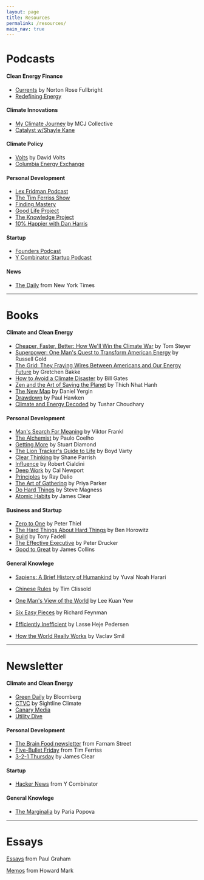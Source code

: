 ```yaml
---
layout: page
title: Resources
permalink: /resources/
main_nav: true
---
```


# Podcasts

#### Clean Energy Finance

- [Currents](https://www.projectfinance.law/podcasts/) by Norton Rose Fullbright
- [Redefining Energy](https://www.redefining-energy.com/)

#### Climate Innovations

- [My Climate Journey](https://mcj.vc/media/podcast) by MCJ Collective
- [Catalyst w/Shayle Kane](https://open.spotify.com/show/4C5Qx3wJn0GeTnDxIVYcAR)

#### Climate Policy

- [Volts](https://open.spotify.com/show/3dYMY5T3UZJLDKFQaA3tFS) by David Volts
- [Columbia Energy Exchange](https://www.energypolicy.columbia.edu/series/columbia-energy-exchange/)

#### Personal Development

- [Lex Fridman Podcast](https://lexfridman.com/podcast/)
- [The Tim Ferriss Show](https://tim.blog/podcast/)
- [Finding Mastery](https://findingmastery.com/podcast-start/)
- [Good Life Project](https://www.goodlifeproject.com/podcast/)
- [The Knowledge Project](https://fs.blog/episodes/)
- [10% Happier with Dan Harris](https://open.spotify.com/show/1CfW319UkBMVhCXfei8huv)

#### Startup

- [Founders Podcast](https://www.founderspodcast.com/) 
- [Y Combinator Startup Podcast](https://www.ycombinator.com/blog/tag/podcast)

#### News

- [The Daily](https://www.nytimes.com/column/the-daily) from New York Times



------

# Books

#### Climate and Clean Energy

- [Cheaper, Faster, Better: How We'll Win the Climate War](https://www.amazon.com/Cheaper-Better-Faster-Well-Climate/dp/1954118643) by Tom Steyer
- [Superpower: One Man's Quest to Transform American Energy](https://www.amazon.com/Superpower-Quest-Transform-American-Energy/dp/1501163582) by Russell Gold
- [The Grid: They Fraying Wires Between Americans and Our Energy Future](https://www.amazon.com/Grid-Fraying-Between-Americans-Energy-ebook/dp/B01DM9Q6CQ) by Gretchen Bakke
- [How to Avoid a Climate Disaster](https://www.amazon.com/How-Avoid-Climate-Disaster-Breakthroughs/dp/059321577X) by Bill Gates
- [Zen and the Art of Saving the Planet](https://www.amazon.com/Saving-Planet-Thich-Nhat-Hanh/dp/0062954792) by Thich Nhat Hanh
- [The New Map](https://www.amazon.com/New-Map-Energy-Climate-Nations/dp/1594206430) by Daniel Yergin
- [Drawdown](https://www.amazon.com/Drawdown-Comprehensive-Proposed-Reverse-Warming/dp/0143130447) by Paul Hawken
- [Climate and Energy Decoded](https://www.amazon.com/Climate-Energy-Decoded-Low-Carbon-Transition/dp/B0B92L1MKV) by Tushar Choudhary

#### Personal Development

- [Man's Search For Meaning](https://www.amazon.com/Mans-Search-Meaning-Viktor-Frankl-ebook/dp/B009U9S6FI?ref_=ast_author_mpb) by Viktor Frankl
- [The Alchemist](https://a.co/d/1LdjazI) by Paulo Coelho
- [Getting More](https://www.amazon.com/Getting-More-Negotiate-Succeed-Work/dp/0307716902) by Stuart Diamond
- [The Lion Tracker's Guide to Life](https://www.amazon.com/Lion-Trackers-Guide-Life-ebook/dp/B07LC9C7Q4) by Boyd Varty
- [Clear Thinking](https://www.amazon.com/Clear-Thinking-Turning-Ordinary-Extraordinary/dp/0593086112) by Shane Parrish
- [Influence](https://www.amazon.com/Influence-Psychology-Persuasion-Robert-Cialdini/dp/006124189X) by Robert Cialdini
- [Deep Work](https://www.amazon.com/Deep-Work-Focused-Success-Distracted/dp/1455586692) by Cal Newport
- [Principles](https://www.amazon.com/Principles-Life-Work-Ray-Dalio/dp/1501124021) by Ray Dalio
- [The Art of Gathering](https://www.amazon.com/Art-Gathering-How-Meet-Matters/dp/1594634920) by Priya Parker
- [Do Hard Things](https://a.co/d/aApKZRF) by Steve Magness
- [Atomic Habits](https://jamesclear.com/atomic-habits) by James Clear

#### Business and Startup

- [Zero to One](https://www.amazon.com/Zero-One-Notes-Startups-Future/dp/0804139296) by Peter Thiel
- [The Hard Things About Hard Things](https://www.amazon.com/Hard-Thing-About-Things-Building/dp/0062273205) by Ben Horowitz
- [Build](https://www.amazon.com/Build/dp/1787634116) by Tony Fadell
- [The Effective Executive](https://www.amazon.com/Effective-Executive-Definitive-Harperbusiness-Essentials/dp/0060833459) by Peter Drucker
- [Good to Great](https://www.amazon.com/Good-Great-Some-Companies-Others/dp/0066620996) by James Collins

#### General Knowlege

- [Sapiens: A Brief History of Humankind](https://www.amazon.com/Sapiens-Humankind-Yuval-Noah-Harari/dp/0062316095) by Yuval Noah Harari

- [Chinese Rules](https://www.amazon.com/Chinese-Rules-Dengs-Timeless-Lessons/dp/0062316575) by Tim Clissold

- [One Man's View of the World](https://www.amazon.com/One-Mans-View-World-Kuan/dp/9814342564) by Lee Kuan Yew

- [Six Easy Pieces](https://www.amazon.com/Six-Easy-Pieces-Essentials-Explained/dp/0465025277) by Richard Feynman

- [Efficiently Inefficient](https://www.amazon.com/Efficiently-Inefficient-Invests-Market-Determined/dp/0691166196) by Lasse Heje Pedersen

- [How the World Really Works](https://www.amazon.com/How-World-Really-Works-Science/dp/0593297067) by Vaclav Smil

  

------

# Newsletter

#### Climate and Clean Energy

- [Green Daily](https://www.bloomberg.com/account/newsletters/green) by Bloomberg
- [CTVC](https://www.ctvc.co/tag/newsletter/) by Sightline Climate
- [Canary Media](https://www.canarymedia.com/)
- [Utility Dive](https://www.utilitydive.com/)

#### Personal Development

- [The Brain Food newsletter](https://www.founderspodcast.com/) from Farnam Street
- [Five-Bullet Friday](https://go.tim.blog/5-bullet-friday-1/) from Tim Ferriss
- [3-2-1 Thursday](https://jamesclear.com/3-2-1) by James Clear

#### Startup

- [Hacker News](https://news.ycombinator.com/) from Y Combinator

#### General Knowlege

- [The Marginalia](https://www.themarginalian.org/) by Paria Popova



------

# Essays

[Essays](https://paulgraham.com/articles.html) from Paul Graham

[Memos](https://www.oaktreecapital.com/insights) from Howard Mark













